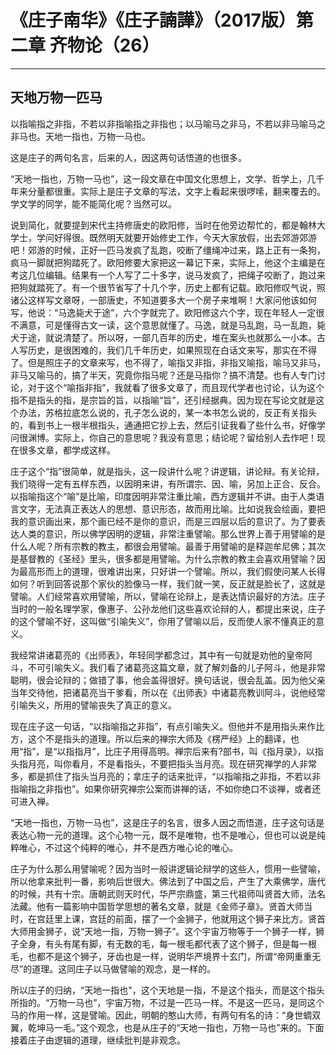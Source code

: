 # 《庄子南华》《庄子諵譁》（2017版）第二章 齐物论（26）

------

## 天地万物一匹马

以指喻指之非指，不若以非指喻指之非指也；以马喻马之非马，不若以非马喻马之非马也。天地一指也，万物一马也。

这是庄子的两句名言，后来的人，因这两句话悟道的也很多。

“天地一指也，万物一马也”，这一段文章在中国文化思想上，文学、哲学上，几千年来分量都很重。实际上是庄子文章的写法，文字上看起来很啰嗦，翻来覆去的。学文学的同学，能不能简化呢？当然可以。

说到简化，就要提到宋代主持修唐史的欧阳修，当时在他旁边帮忙的，都是翰林大学士，学问好得很。既然明天就要开始修史工作，今天大家放假，出去郊游郊游吧！郊游的时候，正好一匹马发疯了乱跑，咬断了缰绳冲过来，路上正有一条狗，疯马一脚就把狗踏死了。欧阳修要大家把这一幕记下来，实际上，他这个主编是在考这几位编辑。结果有一个人写了二十多字，说马发疯了，把绳子咬断了，跑过来把狗就踏死了。有一个很节省写了十几个字，历史上都有记载。欧阳修叹气说，照诸公这样写文章呀，一部唐史，不知道要多大一个房子来堆啊！大家问他该如何写，他说：“马逸毙犬于途”，六个字就完了。欧阳修这六个字，现在年轻人一定很不满意，可是懂得古文一读，这个意思就懂了。马逸，就是马乱跑，马一乱跑，毙犬于途，就说清楚了。所以呀，一部几百年的历史，堆在案头也就那么一小本。古人写历史，是很困难的，我们几千年历史，如果照现在白话文来写，那实在不得了。但是照庄子的文章来写，也不得了，喻指又非指，非指又喻指，喻马又非马，非马又喻马的，搞了半天，究竟你指马呢？还是马指你？搞不清楚。也有人专门讨论，对于这个“喻指非指”，我就看了很多文章了，而且现代学者也讨论，认为这个指不是指头的指，是宗旨的旨，以指喻“旨”，还引经据典。因为现在写论文就是这个办法，苏格拉底怎么说的，孔子怎么说的，某一本书怎么说的，反正有关指头的，看到书上一根半根指头，通通把它抄上去，然后引证我看了些什么书，好像学问很渊博。实际上，你自己的意思呢？我没有意思；结论呢？留给别人去作吧！现在很多文章，都学成这样。

庄子这个“指”很简单，就是指头，这一段讲什么呢？讲逻辑，讲论辩。有关论辩，我们晓得一定有五样东西，以因明来讲，有所谓宗、因、喻，另加上正合、反合。以指喻指这个“喻”是比喻，印度因明非常注重比喻，西方逻辑并不讲。由于人类语言文字，无法真正表达人的思想、意识形态，故而用比喻。比如说我会绘画，要把我的意识画出来，那个画已经不是你的意识，而是三四层以后的意识了。为了要表达人类的意识，所以佛学因明的逻辑，非常注重譬喻。那么世界上善于用譬喻的是什么人呢？所有宗教的教主，都很会用譬喻。最善于用譬喻的是释迦牟尼佛；其次是基督教的《圣经》里头，很多都是用譬喻。为什么宗教的教主会喜欢用譬喻？因为最高形而上的道理，很难讲出来，只好讲一个譬喻。所以，我们假使问某人长得如何？听到回答说那个家伙的脸像马一样，我们就一笑，反正就是脸长了，这就是譬喻。人们经常喜欢用譬喻，所以，譬喻在论辩上，是表达情识最好的方法。庄子当时的一般名理学家，像惠子、公孙龙他们这些喜欢论辩的人，都提出来说，庄子的这个譬喻不好，这叫做“引喻失义”，你用了譬喻以后，反而使人家不懂真正的意义。

我经常讲诸葛亮的《出师表》，年轻同学都念过，其中有一句就是劝他的皇帝阿斗，不可引喻失义。我们看了诸葛亮这篇文章，就了解刘备的儿子阿斗，他是非常聪明，很会论辩的；做错了事，他会盖得很好。换句话说，很会乱盖。因为他父亲当年交待他，把诸葛亮当干爹看，所以在《出师表》中诸葛亮教训阿斗，说他经常引喻失义，所用的譬喻丧失了真正的意义。

现在庄子这一句话，“以指喻指之非指”，有点引喻失义。但他并不是用指头来作比方，这个不是指头的道理。所以后来的禅宗大师及《楞严经》上的翻译，也用“指”，是“以指指月”，比庄子用得高明。禅宗后来有?部书，叫《指月录》，以指头指月亮，叫你看月，不是看指头，不要把指头当月亮。现在研究禅学的人非常多，都是抓住了指头当月亮的；拿庄子的话来批评，“以指喻指之非指，不若以非指喻指之非指也”。如果你研究禅宗公案而讲禅的话，不如你绝口不谈禅，或者还可进入禅。

“天地一指也，万物一马也”，这是庄子的名言，很多人因之而悟道，庄子这句话是表达心物一元的道理。这个心物一元，既不是唯物，也不是唯心，但也可以说是纯粹唯心，不过这个纯粹的唯心，并不是西方唯心论的唯心。

庄子为什么那么用譬喻呢？因为当时一般讲逻辑论辩学的这些人，惯用一些譬喻，所以他拿来批判一番，影响后世很大。佛法到了中国之后，产生了大乘佛学，唐代的时候，共有十宗。唐朝武则天时代，华严宗鼎盛，第三代祖师叫贤首大师，法名法藏。他有一篇影响中国哲学思想的著名文章，就是《金师子章》。贤首大师当时，在宫廷里上课，宫廷的前面，摆了一个金狮子，他就用这个狮子来比方。贤首大师用金狮子，说“天地一指，万物一狮子”。这个宇宙万物等于一个狮子一样，狮子全身，有头有尾有脚，有无数的毛，每一根毛都代表了这个狮子，但是每一根毛，也都不是这个狮子，牙齿也是一样，说明华严境界十玄门，所谓“帝网重重无尽”的道理。这同庄子以马做譬喻的观念，是一样的。

所以庄子的归纳，“天地一指也"，这个天地是一指，不是这个指头，而是这个指头所指的。“万物一马也”，宇宙万物，不过是一匹马一样。不是这一匹马，是同这个马的作用一样，这是譬喻。因此，明朝的憨山大师，有两句有名的诗：“身世蜩双翼，乾坤马一毛。”这个观念，也是从庄子的“天地一指也，万物一马也”来的。下面接着庄子由逻辑的道理，继续批判是非观念。